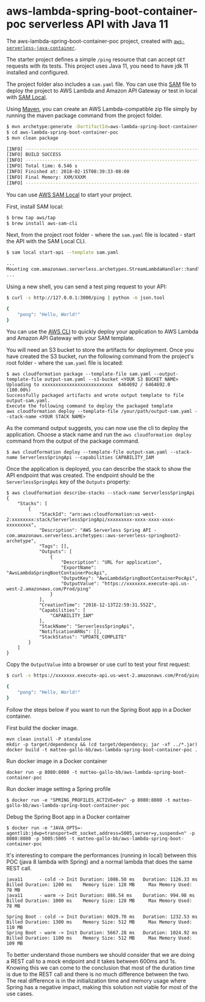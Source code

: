 # aws-lambda-spring-boot-container-poc serverless API with Java 11
The aws-lambda-spring-boot-container-poc project, created with [`aws-serverless-java-container`](https://github.com/awslabs/aws-serverless-java-container).

The starter project defines a simple `/ping` resource that can accept `GET` requests with its tests.
This project uses Java 11, you need to have jdk 11 installed and configured.

The project folder also includes a `sam.yaml` file. You can use this [SAM](https://github.com/awslabs/serverless-application-model) file to deploy the project to AWS Lambda and Amazon API Gateway or test in local with [SAM Local](https://github.com/awslabs/aws-sam-local).

Using [Maven](https://maven.apache.org/), you can create an AWS Lambda-compatible zip file simply by running the maven package command from the project folder.
```bash
$ mvn archetype:generate -DartifactId=aws-lambda-spring-boot-container-poc -DarchetypeGroupId=com.amazonaws.serverless.archetypes -DarchetypeArtifactId=aws-serverless-springboot2-archetype -DarchetypeVersion=1.4 -DgroupId=com.mooveit -Dversion=1.0-SNAPSHOT -Dinteractive=false
$ cd aws-lambda-spring-boot-container-poc
$ mvn clean package

[INFO] ------------------------------------------------------------------------
[INFO] BUILD SUCCESS
[INFO] ------------------------------------------------------------------------
[INFO] Total time: 6.546 s
[INFO] Finished at: 2018-02-15T08:39:33-08:00
[INFO] Final Memory: XXM/XXXM
[INFO] ------------------------------------------------------------------------
```

You can use [AWS SAM Local](https://github.com/awslabs/aws-sam-local) to start your project.

First, install SAM local:

```bash
$ brew tap aws/tap
$ brew install aws-sam-cli
```

Next, from the project root folder - where the `sam.yaml` file is located - start the API with the SAM Local CLI.

```bash
$ sam local start-api --template sam.yaml

...
Mounting com.amazonaws.serverless.archetypes.StreamLambdaHandler::handleRequest (java8) at http://127.0.0.1:3000/{proxy+} [OPTIONS GET HEAD POST PUT DELETE PATCH]
...
```

Using a new shell, you can send a test ping request to your API:

```bash
$ curl -s http://127.0.0.1:3000/ping | python -m json.tool

{
    "pong": "Hello, World!"
}
``` 

You can use the [AWS CLI](https://aws.amazon.com/cli/) to quickly deploy your application to AWS Lambda and Amazon API Gateway with your SAM template.

You will need an S3 bucket to store the artifacts for deployment. Once you have created the S3 bucket, run the following command from the project's root folder - where the `sam.yaml` file is located:

```
$ aws cloudformation package --template-file sam.yaml --output-template-file output-sam.yaml --s3-bucket <YOUR S3 BUCKET NAME>
Uploading to xxxxxxxxxxxxxxxxxxxxxxxxxx  6464692 / 6464692.0  (100.00%)
Successfully packaged artifacts and wrote output template to file output-sam.yaml.
Execute the following command to deploy the packaged template
aws cloudformation deploy --template-file /your/path/output-sam.yaml --stack-name <YOUR STACK NAME>
```

As the command output suggests, you can now use the cli to deploy the application. Choose a stack name and run the `aws cloudformation deploy` command from the output of the package command.
 
```
$ aws cloudformation deploy --template-file output-sam.yaml --stack-name ServerlessSpringApi --capabilities CAPABILITY_IAM
```

Once the application is deployed, you can describe the stack to show the API endpoint that was created. The endpoint should be the `ServerlessSpringApi` key of the `Outputs` property:

```
$ aws cloudformation describe-stacks --stack-name ServerlessSpringApi
{
    "Stacks": [
        {
            "StackId": "arn:aws:cloudformation:us-west-2:xxxxxxxx:stack/ServerlessSpringApi/xxxxxxxxx-xxxx-xxxx-xxxx-xxxxxxxxx", 
            "Description": "AWS Serverless Spring API - com.amazonaws.serverless.archetypes::aws-serverless-springboot2-archetype", 
            "Tags": [], 
            "Outputs": [
                {
                    "Description": "URL for application",
                    "ExportName": "AwsLambdaSpringBootContainerPocApi",
                    "OutputKey": "AwsLambdaSpringBootContainerPocApi",
                    "OutputValue": "https://xxxxxxx.execute-api.us-west-2.amazonaws.com/Prod/ping"
                }
            ], 
            "CreationTime": "2016-12-13T22:59:31.552Z", 
            "Capabilities": [
                "CAPABILITY_IAM"
            ], 
            "StackName": "ServerlessSpringApi", 
            "NotificationARNs": [], 
            "StackStatus": "UPDATE_COMPLETE"
        }
    ]
}

```

Copy the `OutputValue` into a browser or use curl to test your first request:

```bash
$ curl -s https://xxxxxxx.execute-api.us-west-2.amazonaws.com/Prod/ping | python -m json.tool

{
    "pong": "Hello, World!"
}
```

Follow the steps below if you want to run the Spring Boot app in a Docker container.

First build the docker image.
```build docker image
mvn clean install -P standalone
mkdir -p target/dependency && (cd target/dependency; jar -xf ../*.jar)
docker build -t matteo-gallo-bb/aws-lambda-spring-boot-container-poc .
```

Run docker image in a Docker container
```run Docker
docker run -p 8080:8080 -t matteo-gallo-bb/aws-lambda-spring-boot-container-poc
```

Run docker image setting a Spring profile
```using Spring Profiles
$ docker run -e "SPRING_PROFILES_ACTIVE=dev" -p 8080:8080 -t matteo-gallo-bb/aws-lambda-spring-boot-container-poc
```

Debug the Spring Boot app in a Docker container
```debugging the application in a Docker container
$ docker run -e "JAVA_OPTS=-agentlib:jdwp=transport=dt_socket,address=5005,server=y,suspend=n" -p 8080:8080 -p 5005:5005 -t matteo-gallo-bb/aws-lambda-spring-boot-container-poc
```

It's interesting to compare the performances (running in local) between this POC (java 8 lambda with Spring) and a normal lambda that does the same REST call.

```
java11      - cold -> Init Duration: 1086.50 ms   Duration: 1126.33 ms    Billed Duration: 1200 ms    Memory Size: 128 MB     Max Memory Used: 78 MB 
java11      - warm -> Init Duration: 886.54 ms    Duration: 994.98 ms     Billed Duration: 1000 ms    Memory Size: 128 MB     Max Memory Used: 78 MB

Spring Boot - cold -> Init Duration: 6029.70 ms   Duration: 1232.53 ms    Billed Duration: 1300 ms    Memory Size: 512 MB     Max Memory Used: 110 MB 
Spring Boot - warm -> Init Duration: 5667.28 ms   Duration: 1024.92 ms    Billed Duration: 1100 ms    Memory Size: 512 MB     Max Memory Used: 109 MB 
```

To better understand those numbers we should consider that we are doing a REST call to a mock endpoint and it takes between 600ms and 1s.
Knowing this we can come to the conclusion that most of the duration time is due to the REST call and there is no much difference between the two.
The real difference is in the initialization time and memory usage where Spring has a negative impact, making this solution not viable for most of the use cases.